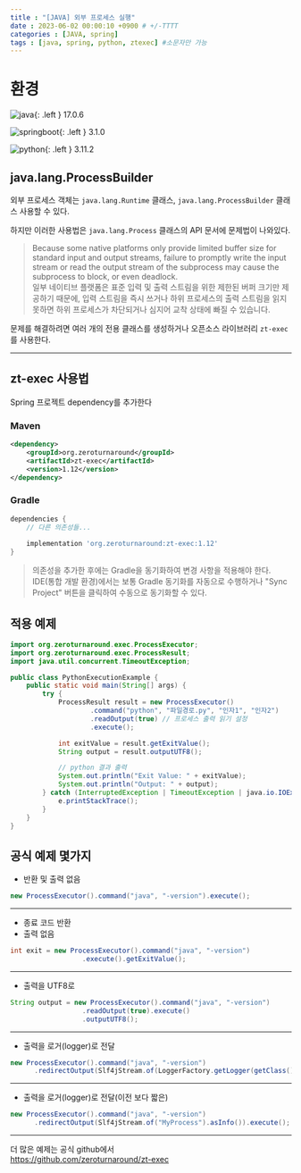 ```yaml
---
title : "[JAVA] 외부 프로세스 실행"
date : 2023-06-02 00:00:10 +0900 # +/-TTTT
categories : [JAVA, spring]
tags : [java, spring, python, ztexec] #소문자만 가능
---
```


# 환경

 
![java](https://camo.githubusercontent.com/96aee41421e9318ad74926ac720e47710049bb5e31a10c8bb886d5d48c69ec64/68747470733a2f2f696d672e736869656c64732e696f2f62616467652f4a6176612d626c75653f7374796c653d666c6174266c6f676f3d4a617661266c6f676f436f6c6f723d7768697465){: .left } 17.0.6

![springboot](https://camo.githubusercontent.com/665ba1b266ac6811f1c3b1fccb1c2a7befbec2470f7d1210aab7828638fe86c3/68747470733a2f2f696d672e736869656c64732e696f2f62616467652f537072696e67626f6f742d677265656e3f7374796c653d666c6174266c6f676f3d537072696e67626f6f74266c6f676f436f6c6f723d7768697465){: .left } 3.1.0

![python](https://camo.githubusercontent.com/b373ceed80f1224c4d700cfb00cd2125671af5b964a77ddb074dbf76a80b9943/68747470733a2f2f696d672e736869656c64732e696f2f62616467652f507974686f6e2d626c75653f7374796c653d666c6174266c6f676f3d707974686f6e266c6f676f436f6c6f723d7768697465){: .left } 3.11.2


## java.lang.ProcessBuilder

외부 프로세스 객체는 `java.lang.Runtime` 클래스, `java.lang.ProcessBuilder` 클래스 사용할 수 있다.

하지만 이러한 사용법은 `java.lang.Process` 클래스의 API 문서에 문제법이 나와있다.

>Because some native platforms only provide limited buffer size for standard input and output streams, failure to promptly write the input stream or read the output stream of the subprocess may cause the subprocess to block, or even deadlock. <br>
일부 네이티브 플랫폼은 표준 입력 및 출력 스트림을 위한 제한된 버퍼 크기만 제공하기 때문에, 입력 스트림을 즉시 쓰거나 하위 프로세스의 출력 스트림을 읽지 못하면 하위 프로세스가 차단되거나 심지어 교착 상태에 빠질 수 있습니다.

문제를 해결하려면 여러 개의 전용 클래스를 생성하거나 오픈소스 라이브러리 `zt-exec`를 사용한다.

---

## zt-exec 사용법

Spring 프로젝트 dependency를 추가한다

### Maven

```pom.xml
<dependency>
    <groupId>org.zeroturnaround</groupId>
    <artifactId>zt-exec</artifactId>
    <version>1.12</version>
</dependency>
```

### Gradle

```build.gradle
dependencies {
    // 다른 의존성들...
    
    implementation 'org.zeroturnaround:zt-exec:1.12'
}
```

> 의존성을 추가한 후에는 Gradle을 동기화하여 변경 사항을 적용해야 한다. IDE(통합 개발 환경)에서는 보통 Gradle 동기화를 자동으로 수행하거나 "Sync Project" 버튼을 클릭하여 수동으로 동기화할 수 있다.


## 적용 예제

```java
import org.zeroturnaround.exec.ProcessExecutor;
import org.zeroturnaround.exec.ProcessResult;
import java.util.concurrent.TimeoutException;

public class PythonExecutionExample {
    public static void main(String[] args) {
        try {
            ProcessResult result = new ProcessExecutor()
                    .command("python", "파일경로.py", "인자1", "인자2")
                    .readOutput(true) // 프로세스 출력 읽기 설정
                    .execute();

            int exitValue = result.getExitValue();
            String output = result.outputUTF8();

            // python 결과 출력
            System.out.println("Exit Value: " + exitValue);
            System.out.println("Output: " + output);
        } catch (InterruptedException | TimeoutException | java.io.IOException e) {
            e.printStackTrace();
        }
    }
}
```


## 공식 예제 몇가지


* 반환 및 출력 없음

```java
new ProcessExecutor().command("java", "-version").execute();
```

<hr/>

* 종료 코드 반환
* 출력 없음

```java
int exit = new ProcessExecutor().command("java", "-version")
                  .execute().getExitValue();
```

<hr/>

* 출력을 UTF8로

```java
String output = new ProcessExecutor().command("java", "-version")
                  .readOutput(true).execute()
                  .outputUTF8();    
```

<hr/>

* 출력을 로거(logger)로 전달

```java
new ProcessExecutor().command("java", "-version")
      .redirectOutput(Slf4jStream.of(LoggerFactory.getLogger(getClass().getName() + ".MyProcess")).asInfo()).execute();
```

<hr/>

* 출력을 로거(logger)로 전달(이전 보다 짧은)

```java
new ProcessExecutor().command("java", "-version")
      .redirectOutput(Slf4jStream.of("MyProcess").asInfo()).execute();
```

<hr/>


더 많은 예제는 공식 github에서  
https://github.com/zeroturnaround/zt-exec

